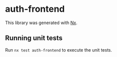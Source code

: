 # auth-frontend

This library was generated with [Nx](https://nx.dev).

## Running unit tests

Run `nx test auth-frontend` to execute the unit tests.
